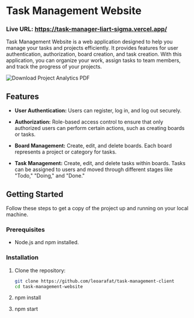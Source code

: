 # Task Management Website

### Live URL: https://task-manager-liart-sigma.vercel.app/

Task Management Website is a web application designed to help you manage your tasks and projects efficiently. It provides features for user authentication, authorization, board creation, and task creation. With this application, you can organize your work, assign tasks to team members, and track the progress of your projects.

![Download Project Analytics PDF](https://drive.google.com/file/d/1MjFqIpMIG0rLjxxeEDjouwvMJr4GlE-N/view?usp=sharing)

## Features

- **User Authentication:** Users can register, log in, and log out securely.

- **Authorization:** Role-based access control to ensure that only authorized users can perform certain actions, such as creating boards or tasks.

- **Board Management:** Create, edit, and delete boards. Each board represents a project or category for tasks.

- **Task Management:** Create, edit, and delete tasks within boards. Tasks can be assigned to users and moved through different stages like "Todo," "Doing," and "Done."

## Getting Started

Follow these steps to get a copy of the project up and running on your local machine.

### Prerequisites

- Node.js and npm installed.

### Installation

1. Clone the repository:

   ```bash
   git clone https://github.com/leoarafat/task-management-client
   cd task-management-website
   ```

2. npm install
3. npm start
